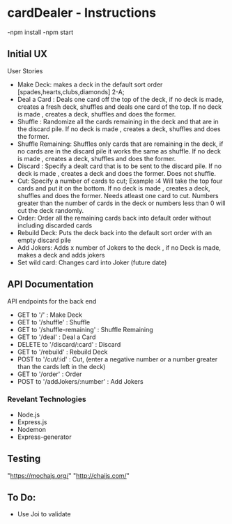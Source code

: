 # cardDealer - Instructions
-npm install
-npm start


## Initial UX
User Stories
* Make Deck: makes a deck in the default sort order [spades,hearts,clubs,diamonds] 2-A;
* Deal a Card : Deals one card off the top of the deck, if no deck is made, creates a fresh deck, shuffles and deals one card of the top. If no deck is made , creates a deck, shuffles and does the former.
* Shuffle : Randomize all the cards remaining in the deck and that are in the discard pile. If no deck is made , creates a deck, shuffles and does the former.
* Shuffle Remaining: Shuffles only cards that are remaining in the deck, if no cards are in the discard pile it works the same as shuffle. If no deck is made , creates a deck, shuffles and does the former.
* Discard : Specify a dealt card that is to be sent to the discard pile. If no deck is made , creates a deck and does the former. Does not shuffle.
* Cut: Specify a number of cards to cut; Example :4 Will take the top four cards and put it on the bottom. If no deck is made , creates a deck, shuffles and does the former. Needs atleast one card to cut. Numbers greater than the number of cards in the deck or numbers less than 0 will cut the deck randomly.
* Order: Order all the remaining cards back into default order without including discarded cards
* Rebuild Deck: Puts the deck back into the default sort order with an empty discard pile
* Add Jokers: Adds x number of Jokers to the deck , if no Deck is made, makes a deck and adds jokers
* Set wild card: Changes card into Joker (future date)

## API Documentation

API endpoints for the back end 
* GET to '/' : Make Deck
* GET to '/shuffle' : Shuffle
* GET to '/shuffle-remaining' : Shuffle Remaining
* GET to '/deal' : Deal a Card
* DELETE to '/discard/:card' : Discard 
* GET to '/rebuild' : Rebuild Deck
* POST to '/cut/:id' : Cut, (enter a negative number or a number greater than the cards left in the deck)
* GET to '/order' : Order
* POST to '/addJokers/:number' : Add Jokers


### Revelant Technologies

* Node.js
* Express.js
* Nodemon
* Express-generator


## Testing 

"https://mochajs.org/"  "http://chaijs.com/"

## To Do:
* Use Joi to validate